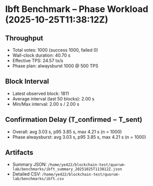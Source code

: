 # Ibft Benchmark – Phase Workload (2025-10-25T11:38:12Z)

## Throughput
- Total votes: 1000 (success 1000, failed 0)
- Wall-clock duration: 40.70 s
- Effective TPS: 24.57 tx/s
- Phase plan: alwaysburst 1000 @ 500 TPS

## Block Interval
- Latest observed block: 1811
- Average interval (last 50 blocks): 2.00 s
- Min/Max interval: 2.00 s / 2.00 s

## Confirmation Delay (T_confirmed − T_sent)
- Overall: avg 3.03 s, p95 3.85 s, max 4.21 s (n = 1000)
- Phase alwaysburst: avg 3.03 s, p95 3.85 s, max 4.21 s (n = 1000)

## Artifacts
- Summary JSON: `/home/ye422/blockchain-test/quorum-lab/benchmarks/ibft_summary_20251025T113812Z.json`
- Detailed CSV: `/home/ye422/blockchain-test/quorum-lab/benchmarks/ibft.csv`

